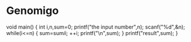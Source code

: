 # Genomigo
void main()
{
int i,n,sum=0;
printf("the input number",n);
scanf("%d",&n);
while(i<=n)
{
sum=sum*i*i;
++i;
printf("\n",sum);
}
printf("result",sum);
}
